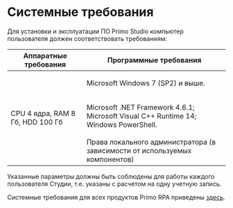 # Системные требования

Для установки и эксплуатации ПО Primo Studio компьютер пользователя должен соответствовать требованиям:

| Аппаратные требования    |  Программные требования  |
| ------------ | ------------- |
| CPU 4 ядра, RAM 8 Гб, HDD 100 Гб | <p>Microsoft Windows 7 (SP2) и выше. </p> <br>Microsoft .NET Framework 4.6.1; Microsoft Visual C++ Runtime 14; Windows PowerShell.</br> <br>Права локального администратора (в зависимости от используемых компонентов)</br> |

Указанные параметры должны быть соблюдены для работы каждого пользователя Студии, т.е. указаны с расчетом на одну учетную запись. 

Системные требования для всех продуктов Primo RPA приведены [здесь](https://docs.primo-rpa.ru/primo-rpa/#sistemnye-trebovaniya).
